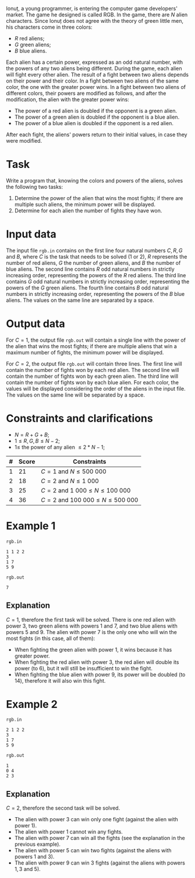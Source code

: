 
Ionuț, a young programmer, is entering the computer game developers' market. The game he designed is called RGB. In the game, there are $N$ alien characters. Since Ionuț does not agree with the theory of green little men, his characters come in three colors:

* $R$ red aliens;
* $G$ green aliens;
* $B$ blue aliens.

Each alien has a certain power, expressed as an odd natural number, with the powers of any two aliens being different. During the game, each alien will fight every other alien. The result of a fight between two aliens depends on their power and their color. In a fight between two aliens of the same color, the one with the greater power wins. In a fight between two aliens of different colors, their powers are modified as follows, and after the modification, the alien with the greater power wins:

* The power of a red alien is doubled if the opponent is a green alien.
* The power of a green alien is doubled if the opponent is a blue alien.
* The power of a blue alien is doubled if the opponent is a red alien.

After each fight, the aliens' powers return to their initial values, in case they were modified.

# Task

Write a program that, knowing the colors and powers of the aliens, solves the following two tasks:
1. Determine the power of the alien that wins the most fights; if there are multiple such aliens, the minimum power will be displayed.
2. Determine for each alien the number of fights they have won.

# Input data

The input file `rgb.in` contains on the first line four natural numbers $C, R, G$ and $B$, where $C$ is the task that needs to be solved ($1$ or $2$), $R$ represents the number of red aliens, $G$ the number of green aliens, and $B$ the number of blue aliens.
The second line contains $R$ odd natural numbers in strictly increasing order, representing the powers of the $R$ red aliens.
The third line contains $G$ odd natural numbers in strictly increasing order, representing the powers of the $G$ green aliens.
The fourth line contains $B$ odd natural numbers in strictly increasing order, representing the powers of the $B$ blue aliens.
The values on the same line are separated by a space.

# Output data

For $C = 1$, the output file `rgb.out` will contain a single line with the power of the alien that wins the most fights; if there are multiple aliens that win a maximum number of fights, the minimum power will be displayed.

For $C = 2$, the output file `rgb.out` will contain three lines. The first line will contain the number of fights won by each red alien. The second line will contain the number of fights won by each green alien. The third line will contain the number of fights won by each blue alien. For each color, the values will be displayed considering the order of the aliens in the input file. The values on the same line will be separated by a space.

# Constraints and clarifications

* $N = R + G + B$;
* $1 \leq R, G, B \leq N-2$;
* $1 \leq$ the power of any alien $\leq 2 * N - 1$;

|#|Score|Constraints|
|-|-|--------|
|1|21|$C = 1$ and $N \leq 500\ 000$|
|2|18|$C = 2$ and $N \leq 1\ 000$|
|3|25|$C = 2$ and $1\ 000 \leq N \leq 100\ 000$|
|4|36|$C = 2$ and $100\ 000 \leq N \leq 500\ 000$|

# Example 1

`rgb.in`
```
1 1 2 2
3
1 7
5 9
```

`rgb.out`
```
7
```

## Explanation

$C = 1$, therefore the first task will be solved. There is one red alien with power $3$, two green aliens with powers $1$ and $7$, and two blue aliens with powers $5$ and $9$. The alien with power $7$ is the only one who will win the most fights (in this case, all of them):

* When fighting the green alien with power $1$, it wins because it has greater power.
* When fighting the red alien with power $3$, the red alien will double its power (to $6$), but it will still be insufficient to win the fight.
* When fighting the blue alien with power $9$, its power will be doubled (to $14$), therefore it will also win this fight.

# Example 2

`rgb.in`
```
2 1 2 2
3
1 7
5 9
```

`rgb.out`
```
1
0 4
2 3
```

## Explanation

$C = 2$, therefore the second task will be solved.

* The alien with power $3$ can win only one fight (against the alien with power $1$).
* The alien with power $1$ cannot win any fights.
* The alien with power $7$ can win all the fights (see the explanation in the previous example).
* The alien with power $5$ can win two fights (against the aliens with powers $1$ and $3$).
* The alien with power $9$ can win $3$ fights (against the aliens with powers $1, 3$ and $5$).
